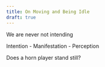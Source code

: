 ```yaml
---
title: On Moving and Being Idle
draft: true
---
```


We are never not intending

Intention - Manifestation - Perception



Does a horn player stand still?
